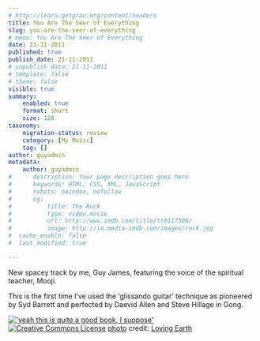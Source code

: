 ```yaml
---
# http://learn.getgrav.org/content/headers
title: You Are The Seer of Everything
slug: you-are-the-seer-of-everything
# menu: You Are The Seer of Everything
date: 21-11-2011
published: true
publish_date: 21-11-2011
# unpublish_date: 21-11-2011
# template: false
# theme: false
visible: true
summary:
    enabled: true
    format: short
    size: 128
taxonomy:
    migration-status: review
    category: [My Music]
    tag: []
author: guyadmin
metadata:
    author: guyadmin
#      description: Your page description goes here
#      keywords: HTML, CSS, XML, JavaScript
#      robots: noindex, nofollow
#      og:
#          title: The Rock
#          type: video.movie
#          url: http://www.imdb.com/title/tt0117500/
#          image: http://ia.media-imdb.com/images/rock.jpg
#  cache_enable: false
#  last_modified: true

---
```


New spacey track by me, Guy James, featuring the voice of the spiritual teacher, Mooji.

 This is the first time I’ve used the ‘glissando guitar’ technique as pioneered by Syd Barrett and perfected by Daevid Allen and Steve Hillage in Gong.

[!['yeah this is quite a good book, I suppose'](http://farm4.static.flickr.com/3111/2890013469_dab994e0e7_m.jpg)](http://www.flickr.com/photos/26235754@N05/2890013469/ "'yeah this is quite a good book, I suppose'")  
[![Creative Commons License](https://2018.guyjames.com/wp-content/plugins/photo-dropper/images/cc.png)](http://creativecommons.org/licenses/by-nc-sa/2.0/ "Attribution-NonCommercial-ShareAlike License") [photo](http://www.photodropper.com/photos/) credit: [Loving Earth](http://www.flickr.com/photos/26235754@N05/2890013469/ "Loving Earth")